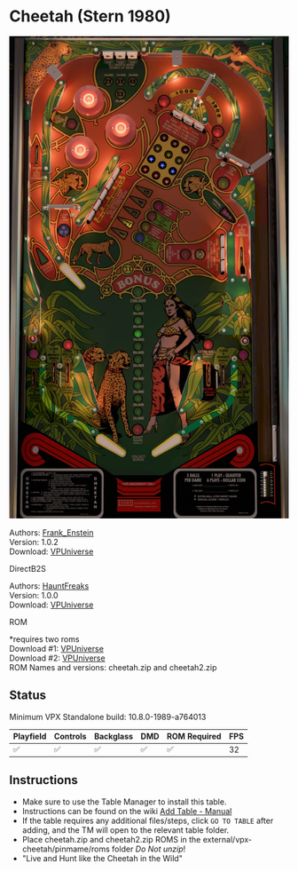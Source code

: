 # Cheetah (Stern 1980)

![Table Preview](../../images/vpx-cheetah-preview.jpg)

Authors: [Frank_Enstein](https://vpuniverse.com/profile/57481-frank_enstein/)  
Version: 1.0.2  
Download: [VPUniverse](https://vpuniverse.com/files/file/21223-cheetah-stern-1980/)

DirectB2S

Authors: [HauntFreaks](https://vpuniverse.com/profile/5216-hauntfreaks/)  
Version: 1.0.0  
Download: [VPUniverse](https://vpuniverse.com/files/file/21230-cheetah-stern-1980-b2s/)

ROM

*requires two roms  
Download #1: [VPUniverse](https://vpuniverse.com/files/file/1661-cheetahzip/)  
Download #2: [VPUniverse](https://vpuniverse.com/files/file/450-cheetah2zip/)  
ROM Names and versions: cheetah.zip and cheetah2.zip

## Status 

Minimum VPX Standalone build: 10.8.0-1989-a764013

| Playfield | Controls | Backglass | DMD | ROM Required | FPS | 
|-----------|----------|-----------|-----|--------------|-----|
| :white_check_mark: | :white_check_mark: | :white_check_mark: | :white_check_mark: | :white_check_mark: | 32 |

## Instructions

- Make sure to use the Table Manager to install this table.
- Instructions can be found on the wiki [Add Table - Manual](https://github.com/LegendsUnchained/vpx-standalone-alp4k/wiki/%5B04%5D-%F0%9F%A7%A1-TM-%E2%80%90-Other-Features#add-table---manual)
- If the table requires any additional files/steps, click `GO TO TABLE` after adding, and the TM will open to the relevant table folder.
- Place cheetah.zip and cheetah2.zip ROMS in the external/vpx-cheetah/pinmame/roms folder *Do Not unzip*!
- "Live and Hunt like the Cheetah in the Wild"


